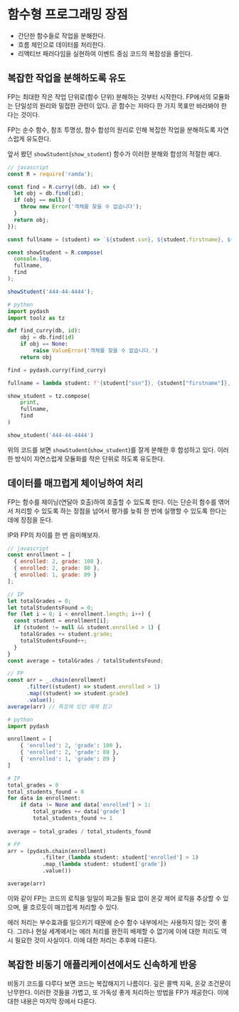# 함수형 프로그래밍 장점
- 간단한 함수들로 작업을 분해한다.
- 흐름 체인으로 데이터를 처리한다.
- 리액티브 패러다임을 실현하여 이벤트 중심 코드의 복잠성을 줄인다.

## 복잡한 작업을 분해하도록 유도
FP는 최대한 작은 작업 단위로(함수 단위) 분해하는 것부터 시작한다. FP에서의 모듈화는 단일성의 원리와 밀접한 관련이 있다. 곧 함수는 저마다 한 가지 목표만 바라봐야 한다는 것이다.

FP는 순수 함수, 참조 투명성, 함수 합성의 원리로 인해 복잡한 작업을 분해하도록 자연스럽게 유도한다.

앞서 봤던 `showStudent`(`show_student`) 함수가 이러한 분해와 합성의 적절한 예다.

``` javascript
// javascript
const R = require('ramda');

const find = R.curry((db, id) => {
  let obj = db.find(id);
  if (obj == null) {
    throw new Error('객체를 찾을 수 없습니다');
  }
  return obj;
});

const fullname = (student) => `${student.ssn}, ${student.firstname}, ${student.lastname}`;

const showStudent = R.compose(
  console.log,
  fullname,
  find
);

showStudent('444-44-4444');
```

``` python
# python
import pydash
import toolz as tz

def find_curry(db, id):
    obj = db.find(id)
    if obj == None:
        raise ValueError('객체를 찾을 수 없습니다.')
    return obj

find = pydash.curry(find_curry)

fullname = lambda student: f'{student["ssn"]}, {student["firstname"]}, {student["lastname"]}'

show_student = tz.compose(
    print,
    fullname,
    find
)

show_student('444-44-4444')
```

위의 코드를 보면 `showStudent`(`show_student`)를 잘게 분해한 후 합성하고 있다. 이러한 방식이 자연스럽게 모듈화를 작은 단위로 하도록 유도한다.

## 데이터를 매끄럽게 체이닝하여 처리
FP는 함수를 체이닝(연달아 호출)하여 호출할 수 있도록 한다. 이는 단순히 함수를 엮어서 처리할 수 있도록 하는 장점을 넘어서 평가를 늦춰 한 번에 실행할 수 있도록 한다는 데에 장점을 둔다.

IP와 FP의 차이를 한 번 음미해보자.

``` javascript
// javascript
const enrollment = [
  { enrolled: 2, grade: 100 },
  { enrolled: 2, grade: 80 },
  { enrolled: 1, grade: 89 }
];

// IP
let totalGrades = 0;
let totalStudentsFound = 0;
for (let i = 0; i < enrollment.length; i++) {
  const student = enrollment[i];
  if (student != null && student.enrolled > 1) {
    totalGrades += student.grade;
    totalStudentsFound++;
  }
}
const average = totalGrades / totalStudentsFound;

// FP
const arr = _.chain(enrollment)
      .filter((student) => student.enrolled > 1)
      .map((student) => student.grade)
      .value();
average(arr) // 특징에 있던 예제 참고
```

``` python
# python
import pydash

enrollment = [
    { 'enrolled': 2, 'grade': 100 },
    { 'enrolled': 2, 'grade': 80 },
    { 'enrolled': 1, 'grade': 89 }
]

# IP
total_grades = 0
total_students_found = 0
for data in enrollment:
    if data != None and data['enrolled'] > 1:
        total_grades += data['grade']
        total_students_found += 1
        
average = total_grades / total_students_found

# FP
arr = (pydash.chain(enrollment)
           .filter_(lambda student: student['enrolled'] > 1)
           .map_(lambda student: student['grade'])
           .value())

average(arr)
```

이와 같이 FP는 코드의 로직을 일일이 파고들 필요 없이 온갖 제어 로직을 추상할 수 있으며, 물 흐르듯이 매끄럽게 처리할 수 있다.

에러 처리는 부수효과를 일으키기 때문에 순수 함수 내부에서는 사용하지 않는 것이 좋다. 그러나 현실 세계에서는 에러 처리를 완전히 배제할 수 없기에 이에 대한 처리도 역시 필요한 것이 사실이다. 이에 대한 처리는 추후에 다룬다.

## 복잡한 비동기 애플리케이션에서도 신속하게 반응
비동기 코드를 다루다 보면 코드는 복잡해지기 나름이다. 깊은 콜백 지옥, 온갖 조건문이 난무한다. 이러한 것들을 가볍고, 또 가독성 좋게 처리하는 방법을 FP가 제공한다. 이에 대한 내용은 마지막 장에서 다룬다.
